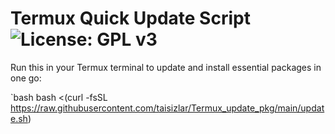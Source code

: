 # Termux Quick Update Script ![License: GPL v3](https://img.shields.io/badge/License-GPLv3-blue.svg)

Run this in your Termux terminal to update and install essential packages in one go:

`bash
bash <(curl -fsSL https://raw.githubusercontent.com/taisizlar/Termux_update_pkg/main/update.sh)
